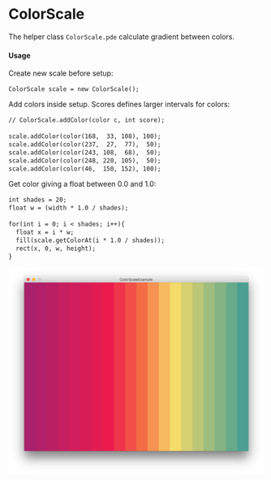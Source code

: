 # ColorScale

The helper class `ColorScale.pde` calculate gradient between colors.

#### Usage

Create new scale before setup:

    ColorScale scale = new ColorScale();

Add colors inside setup. Scores defines larger intervals for colors:

    // ColorScale.addColor(color c, int score);
    
    scale.addColor(color(168,  33, 108), 100);
    scale.addColor(color(237,  27,  77),  50);
    scale.addColor(color(243, 108,  68),  50);
    scale.addColor(color(248, 220, 105),  50);
    scale.addColor(color(46,  150, 152), 100);

Get color giving a float between 0.0 and 1.0:

    int shades = 20;
    float w = (width * 1.0 / shades);
    
    for(int i = 0; i < shades; i++){
      float x = i * w;
      fill(scale.getColorAt(i * 1.0 / shades));
      rect(x, 0, w, height);
    }

![ColorScaleExample](ColorScaleExample/ColorScaleExample.png)
